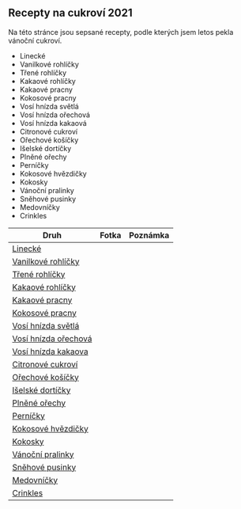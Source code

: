 ## Recepty na cukroví 2021

Na této stránce jsou sepsané recepty, podle kterých jsem letos pekla vánoční cukroví.

- Linecké
- Vanilkové rohlíčky
- Třené rohlíčky
- Kakaové rohlíčky
- Kakaové pracny
- Kokosové pracny
- Vosí hnízda světlá
- Vosí hnízda ořechová
- Vosí hnízda kakaová
- Citronové cukroví
- Ořechové košíčky
- Išelské dortíčky
- Plněné ořechy
- Perníčky
- Kokosové hvězdičky
- Kokosky
- Vánoční pralinky
- Sněhové pusinky
- Medovníčky
- Crinkles

| Druh                                                       | Fotka     | Poznámka   |
|------------------------------------------------------------|-----------|------------|
| [Linecké](/druhy/linecke)                           |           |            |
| [Vanilkové rohlíčky](cukrovi/druhy/vanilkove_rohlicky)     |           |            |
| [Třené rohlíčky](cukrovi/druhy/trene_rohlicky)             |           |            |
| [Kakaové rohlíčky](cukrovi/druhy/kakaove_rohlicky)         |           |            |
| [Kakaové pracny](cukrovi/druhy/kakaove_pracny)             |           |            |
| [Kokosové pracny](cukrovi/druhy/kokosove_pracny)           |           |            |
| [Vosí hnízda světlá](cukrovi/druhy/vosi_hnizda_svetla)     |           |            |
| [Vosí hnízda ořechová](cukrovi/druhy/vosi_hnizda_orechova) |           |            |
| [Vosí hnízda kakaova](cukrovi/druhy/vosi_hnizda_kakaova)   |           |            |
| [Citronové cukroví](cukrovi/druhy/citronove_cukrovi)       |           |            |
| [Ořechové košíčky](cukrovi/druhy/orechove_kosicky)         |           |            |
| [Išelské dortíčky](/druhy/iselske_dorticky)         |           |            |
| [Plněné ořechy](cukrovi/druhy/plnene_orechy)               |           |            |
| [Perníčky](cukrovi/druhy/pernicky)                         |           |            |
| [Kokosové hvězdičky](cukrovi/druhy/kokosove_hvezdicky)     |           |            |
| [Kokosky](cukrovi/druhy/kokosky)                           |           |            |
| [Vánoční pralinky](cukrovi/druhy/vanocni_cukrovi)          |           |            |
| [Sněhové pusinky](cukrovi/druhy/snehove_pusinky)           |           |            |
| [Medovníčky](cukrovi/druhy/medovnicky)                     |           |            |
| [Crinkles](cukrovi/druhy/crinkles)                         |           |            |













































































































































































































































































































































































































































































































































































































































































































































































































































































































